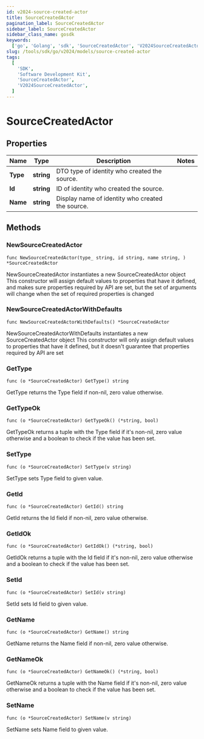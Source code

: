 ```yaml
---
id: v2024-source-created-actor
title: SourceCreatedActor
pagination_label: SourceCreatedActor
sidebar_label: SourceCreatedActor
sidebar_class_name: gosdk
keywords:
  ['go', 'Golang', 'sdk', 'SourceCreatedActor', 'V2024SourceCreatedActor']
slug: /tools/sdk/go/v2024/models/source-created-actor
tags:
  [
    'SDK',
    'Software Development Kit',
    'SourceCreatedActor',
    'V2024SourceCreatedActor',
  ]
---
```


# SourceCreatedActor

## Properties

| Name | Type | Description | Notes |
| --- | --- | --- | --- |
| **Type** | **string** | DTO type of identity who created the source. |
| **Id** | **string** | ID of identity who created the source. |
| **Name** | **string** | Display name of identity who created the source. |

## Methods

### NewSourceCreatedActor

`func NewSourceCreatedActor(type_ string, id string, name string, ) *SourceCreatedActor`

NewSourceCreatedActor instantiates a new SourceCreatedActor object This constructor will assign default values to properties that have it defined, and makes sure properties required by API are set, but the set of arguments will change when the set of required properties is changed

### NewSourceCreatedActorWithDefaults

`func NewSourceCreatedActorWithDefaults() *SourceCreatedActor`

NewSourceCreatedActorWithDefaults instantiates a new SourceCreatedActor object This constructor will only assign default values to properties that have it defined, but it doesn't guarantee that properties required by API are set

### GetType

`func (o *SourceCreatedActor) GetType() string`

GetType returns the Type field if non-nil, zero value otherwise.

### GetTypeOk

`func (o *SourceCreatedActor) GetTypeOk() (*string, bool)`

GetTypeOk returns a tuple with the Type field if it's non-nil, zero value otherwise and a boolean to check if the value has been set.

### SetType

`func (o *SourceCreatedActor) SetType(v string)`

SetType sets Type field to given value.

### GetId

`func (o *SourceCreatedActor) GetId() string`

GetId returns the Id field if non-nil, zero value otherwise.

### GetIdOk

`func (o *SourceCreatedActor) GetIdOk() (*string, bool)`

GetIdOk returns a tuple with the Id field if it's non-nil, zero value otherwise and a boolean to check if the value has been set.

### SetId

`func (o *SourceCreatedActor) SetId(v string)`

SetId sets Id field to given value.

### GetName

`func (o *SourceCreatedActor) GetName() string`

GetName returns the Name field if non-nil, zero value otherwise.

### GetNameOk

`func (o *SourceCreatedActor) GetNameOk() (*string, bool)`

GetNameOk returns a tuple with the Name field if it's non-nil, zero value otherwise and a boolean to check if the value has been set.

### SetName

`func (o *SourceCreatedActor) SetName(v string)`

SetName sets Name field to given value.
